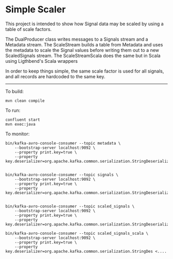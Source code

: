 # Simple Scaler

This project is intended to show how Signal data may be scaled by using a table of scale factors.

The DualProducer class writes messages to a Signals stream and a Metadata stream.
The ScaleStream builds a table from Metadata and uses the metadata to scale the Signal values before writing them out to a new ScaledSignals stream.
The ScaleStreamScala does the same but in Scala using Ligthbend's Scala wrappers

In order to keep things simple, the same scale factor is used for all signals, and all records are hardcoded to the same key.

---
To build:

```console
mvn clean compile
```

To run:
```console
confluent start
mvn exec:java
```

To monitor:
```console
bin/kafka-avro-console-consumer --topic metadata \
    --bootstrap-server localhost:9092 \
    --property print.key=true \
    --property key.deserializer=org.apache.kafka.common.serialization.StringDeserializer
 

bin/kafka-avro-console-consumer --topic signals \
    --bootstrap-server localhost:9092 \
    --property print.key=true \
    --property key.deserializer=org.apache.kafka.common.serialization.StringDeserializer
          

bin/kafka-avro-console-consumer --topic scaled_signals \
    --bootstrap-server localhost:9092 \
    --property print.key=true \
    --property key.deserializer=org.apache.kafka.common.serialization.StringDeserializer   

bin/kafka-avro-console-consumer --topic scaled_signals_scala \
    --bootstrap-server localhost:9092 \
    --property print.key=true \
    --property key.deserializer=org.apache.kafka.common.serialization.StringDes <....

```